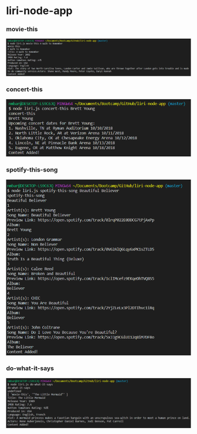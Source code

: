 # liri-node-app
### movie-this
![movie-this](/images/movie-this.png)

### concert-this
![concert-this](/images/concert-this.png)

### spotify-this-song
![spotify-this-song](/images/spotify-this-song.png)

### do-what-it-says
![do-what-it-says](/images/do-what-it-says.png)